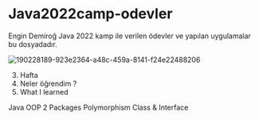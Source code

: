 # Java2022camp-odevler
Engin Demiroğ Java 2022 kamp ile verilen ödevler ve yapılan uygulamalar bu dosyadadır.


![190228189-923e2364-a48c-459a-8141-f24e22488206](https://user-images.githubusercontent.com/94390168/196185568-df14d60b-3569-482a-a89a-33510e870f6e.png)


3. Hafta 
4. Neler öğrendim ?
5. What I learned

Java OOP 2
Packages
Polymorphism
Class & Interface

